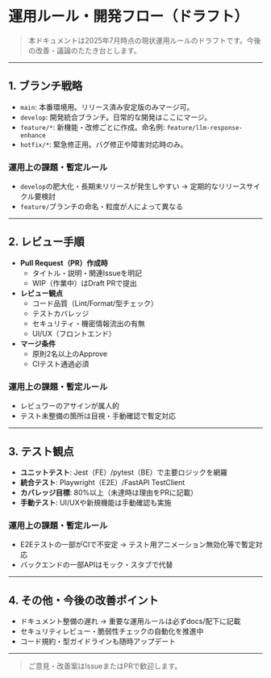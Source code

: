 # 運用ルール・開発フロー（ドラフト）

> 本ドキュメントは2025年7月時点の現状運用ルールのドラフトです。今後の改善・議論のたたき台とします。

---

## 1. ブランチ戦略

- `main`: 本番環境用。リリース済み安定版のみマージ可。
- `develop`: 開発統合ブランチ。日常的な開発はここにマージ。
- `feature/*`: 新機能・改修ごとに作成。命名例: `feature/llm-response-enhance`
- `hotfix/*`: 緊急修正用。バグ修正や障害対応時のみ。

### 運用上の課題・暫定ルール
- `develop`の肥大化・長期未リリースが発生しやすい → 定期的なリリースサイクル要検討
- `feature/`ブランチの命名・粒度が人によって異なる

---

## 2. レビュー手順

- **Pull Request（PR）作成時**
  - タイトル・説明・関連Issueを明記
  - WIP（作業中）はDraft PRで提出
- **レビュー観点**
  - コード品質（Lint/Format/型チェック）
  - テストカバレッジ
  - セキュリティ・機密情報流出の有無
  - UI/UX（フロントエンド）
- **マージ条件**
  - 原則2名以上のApprove
  - CIテスト通過必須

### 運用上の課題・暫定ルール
- レビュワーのアサインが属人的
- テスト未整備の箇所は目視・手動確認で暫定対応

---

## 3. テスト観点

- **ユニットテスト**: Jest（FE）/pytest（BE）で主要ロジックを網羅
- **統合テスト**: Playwright（E2E）/FastAPI TestClient
- **カバレッジ目標**: 80%以上（未達時は理由をPRに記載）
- **手動テスト**: UI/UXや新規機能は手動確認も実施

### 運用上の課題・暫定ルール
- E2Eテストの一部がCIで不安定 → テスト用アニメーション無効化等で暫定対応
- バックエンドの一部APIはモック・スタブで代替

---

## 4. その他・今後の改善ポイント

- ドキュメント整備の遅れ → 重要な運用ルールは必ずdocs/配下に記載
- セキュリティレビュー・脆弱性チェックの自動化を推進中
- コード規約・型ガイドラインも随時アップデート

---

> ご意見・改善案はIssueまたはPRで歓迎します。
